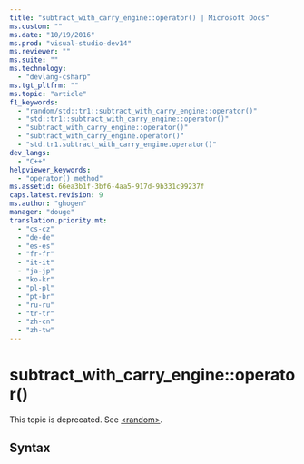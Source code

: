 ```yaml
---
title: "subtract_with_carry_engine::operator() | Microsoft Docs"
ms.custom: ""
ms.date: "10/19/2016"
ms.prod: "visual-studio-dev14"
ms.reviewer: ""
ms.suite: ""
ms.technology: 
  - "devlang-csharp"
ms.tgt_pltfrm: ""
ms.topic: "article"
f1_keywords: 
  - "random/std::tr1::subtract_with_carry_engine::operator()"
  - "std::tr1::subtract_with_carry_engine::operator()"
  - "subtract_with_carry_engine::operator()"
  - "subtract_with_carry_engine.operator()"
  - "std.tr1.subtract_with_carry_engine.operator()"
dev_langs: 
  - "C++"
helpviewer_keywords: 
  - "operator() method"
ms.assetid: 66ea3b1f-3bf6-4aa5-917d-9b331c99237f
caps.latest.revision: 9
ms.author: "ghogen"
manager: "douge"
translation.priority.mt: 
  - "cs-cz"
  - "de-de"
  - "es-es"
  - "fr-fr"
  - "it-it"
  - "ja-jp"
  - "ko-kr"
  - "pl-pl"
  - "pt-br"
  - "ru-ru"
  - "tr-tr"
  - "zh-cn"
  - "zh-tw"
---
```

# subtract_with_carry_engine::operator()
This topic is deprecated. See [\<random>](../Topic/%3Crandom%3E.md).  
  
## Syntax